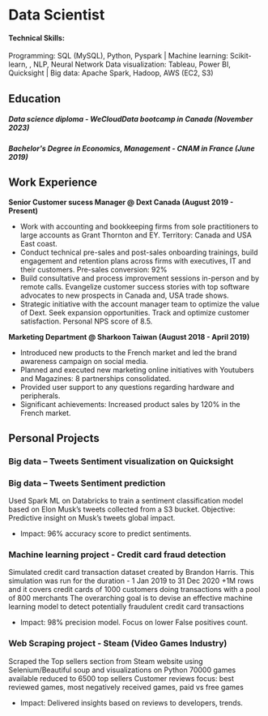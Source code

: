 # Data Scientist

#### Technical Skills: 
Programming: SQL (MySQL), Python, Pyspark  | Machine learning: Scikit-learn, , NLP, Neural Network
Data visualization: Tableau, Power BI, Quicksight | Big data: Apache Spark, Hadoop, AWS (EC2, S3)


## Education
##### Data science diploma - WeCloudData bootcamp in Canada (_November 2023_)
##### Bachelor's Degree in Economics, Management - CNAM in France (_June 2019_)

## Work Experience
**Senior Customer sucess Manager @ Dext Canada (August 2019 - Present)**
- Work with accounting and bookkeeping firms from sole practitioners to large accounts as Grant Thornton and EY. Territory: Canada and USA East coast.
- Conduct technical pre-sales and post-sales onboarding trainings, build engagement and retention plans across firms with executives, IT and their customers. Pre-sales conversion: 92%
- Build consultative and process improvement sessions in-person and by remote calls. Evangelize customer success stories with top software advocates to new prospects in Canada and, USA trade shows.
- Strategic initiative with the account manager team to optimize the value of Dext. Seek expansion opportunities. Track and optimize customer satisfaction. Personal NPS score of 8.5.


**Marketing Department @ Sharkoon Taiwan (August 2018 - April 2019)**
- Introduced new products to the French market and led the brand awareness campaign on social media. 
- Planned and executed new marketing online initiatives with Youtubers and Magazines: 8 partnerships consolidated. 
- Provided user support to any questions regarding hardware and peripherals. 
- Significant achievements: Increased product sales by 120% in the French market.


## Personal Projects

### Big data – Tweets Sentiment visualization on Quicksight

### Big data – Tweets Sentiment prediction
Used Spark ML on Databricks to train a sentiment classification model based on Elon Musk’s tweets collected from a S3 bucket. 
Objective: Predictive insight on Musk’s tweets global impact.
- Impact: 96% accuracy score to predict sentiments.

### Machine learning project - Credit card fraud detection 
Simulated credit card transaction dataset created by Brandon Harris. This simulation was run for the duration - 1 Jan 2019 to 31 Dec 2020
+1M rows and it covers credit cards of 1000 customers doing transactions with a pool of 800 merchants
The overarching goal is to devise an effective machine learning model to detect potentially fraudulent credit card transactions
- Impact: 98% precision model. Focus on lower False positives count.

### Web Scraping project - Steam (Video Games Industry)
Scraped the Top sellers section from Steam website using Selenium/Beautiful soup and visualizations on Python
70000 games available reduced to 6500 top sellers
Customer reviews focus: best reviewed games, most negatively received games, paid vs free games
- Impact: Delivered insights based on reviews to developers, trends.



